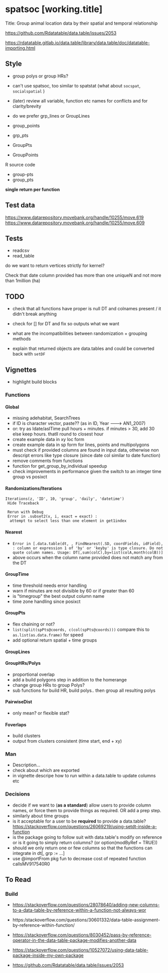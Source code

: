 # spatsoc [working.title]
Title: Group animal location data by their spatial and temporal relationship

https://github.com/Rdatatable/data.table/issues/2053

https://rdatatable.gitlab.io/data.table/library/data.table/doc/datatable-importing.html


## Style
* group polys or group HRs?
* can't use spatsoc, too similar to spatstat (what about `socspat`, `socialspatial` )
* (later) review all variable, function etc names for conflicts and for clarity/brevity
* do we prefer grp_lines or GroupLines

* group_points
* grp_pts
* GroupPts
* GroupPoints

R source code

* group-pts
* group_pts

**single return per function**

## Test data
https://www.datarepository.movebank.org/handle/10255/move.619
https://www.datarepository.movebank.org/handle/10255/move.609

 
## Tests

* readcsv 
* read_table


do we want to return vertices strictly for kernel?


Check that date column provided has more than one uniqueN and not more than 1million (ha)


## TODO
* check that all functions have proper is null DT and colnames present / it didn't break anything
* check for [] for DT and fix so outputs what we want
* what are the incompatibilities between randomization + grouping methods


* explain that returned objects are data.tables and could be converted back with `setDF`


## Vignettes
* highlight build blocks

### Functions
#### Global
* missing adehabitat, SearchTrees
* if ID is character vector, paste?? (as in ID, Year ---> AN1_2007)
* or: try   as Idate/asITime  pull hours + minutes. if minutes > 30, add 30 else keep hours. thatll round to closest hour
* create example data in xy loc form
* create example data in sp form for lines, points and multipolygons
* must check if provided columns are found in input data, otherwise non descript errors like type closure (since date col similar to date function)
* remove comments from functions
* function for get_group_by_individual speedup
* check improvements in performance given the switch to an integer time group vs posixct

#### Randomizations/Iterations
```
Iterations(z, 'ID', 10, 'group', 'daily', 'datetime')
 Hide Traceback
 
 Rerun with Debug
 Error in .subset2(x, i, exact = exact) : 
  attempt to select less than one element in get1index
```

#### Nearest
* `Error in [.data.table(dt, , FindNearest(.SD, coordFields, idField),  :
  column or expression 1 of 'by' or 'keyby' is type closure. Do not quote column names. Usage: DT[,sum(colC),by=list(colA,month(colB))]`
* above occurs when the column name provided does not match any from the DT

#### GroupTime
* time threshold needs error handling
* warn if minutes are not divisible by 60 or if greater than 60
* is "timegroup" the best output column name
* time zone handling since posixct

#### GroupPts
* flex chaining or not?
* `list(split(spPts@coords, c(col(spPts@coords)))` compare this to `as.list(as.data.frame)` for speed
* add optional return spatial + time groups

#### GroupLines

#### GroupHRs/Polys
* proportional overlap
* add a build polygons step in addition to the homerange
* change group HRs to group Polys?
* sub functions for build HR, build polys.. then group all resulting polys

#### PairwiseDist
* only mean? or flexible stat?

#### Foverlaps
* build clusters
* output from clusters consistent (time start, end + xy)


### Man
* Description...
* check about which are exported
* in vignette descripe how to run within a data.table to update columns etc

### Decisions
* decide if we want to (**as a standard**) allow users to provide column names, or force them to provide things as required. OR add a prep step.
* similarly about time groups
* is it acceptable for a user to be **required** to provide a data.table? https://stackoverflow.com/questions/26069219/using-setdt-inside-a-function
* is the package going to follow suit with data.table's modify on reference or is it going to simply return columns? (or option(modByRef = TRUE))
* should we only return one or few columns so that the functions can integrate in dt[, grp := ...]
* use @importFrom pkg fun to decrease cost of repeated function callsMV917540R0


## To Read
### Build
* https://stackoverflow.com/questions/28078640/adding-new-columns-to-a-data-table-by-reference-within-a-function-not-always-wor
* https:/stackoverflow.com/questions/30601332/data-table-assignment-by-reference-within-function/
* https://stackoverflow.com/questions/8030452/pass-by-reference-operator-in-the-data-table-package-modifies-another-data
* https://stackoverflow.com/questions/10527072/using-data-table-package-inside-my-own-package



* https://github.com/Rdatatable/data.table/issues/2053
